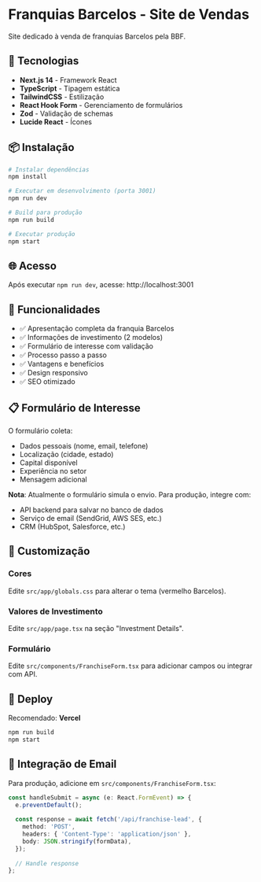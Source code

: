 # Franquias Barcelos - Site de Vendas

Site dedicado à venda de franquias Barcelos pela BBF.

## 🚀 Tecnologias

- **Next.js 14** - Framework React
- **TypeScript** - Tipagem estática
- **TailwindCSS** - Estilização
- **React Hook Form** - Gerenciamento de formulários
- **Zod** - Validação de schemas
- **Lucide React** - Ícones

## 📦 Instalação

```bash
# Instalar dependências
npm install

# Executar em desenvolvimento (porta 3001)
npm run dev

# Build para produção
npm run build

# Executar produção
npm start
```

## 🌐 Acesso

Após executar `npm run dev`, acesse: http://localhost:3001

## 🎨 Funcionalidades

- ✅ Apresentação completa da franquia Barcelos
- ✅ Informações de investimento (2 modelos)
- ✅ Formulário de interesse com validação
- ✅ Processo passo a passo
- ✅ Vantagens e benefícios
- ✅ Design responsivo
- ✅ SEO otimizado

## 📋 Formulário de Interesse

O formulário coleta:
- Dados pessoais (nome, email, telefone)
- Localização (cidade, estado)
- Capital disponível
- Experiência no setor
- Mensagem adicional

**Nota**: Atualmente o formulário simula o envio. Para produção, integre com:
- API backend para salvar no banco de dados
- Serviço de email (SendGrid, AWS SES, etc.)
- CRM (HubSpot, Salesforce, etc.)

## 🔧 Customização

### Cores
Edite `src/app/globals.css` para alterar o tema (vermelho Barcelos).

### Valores de Investimento
Edite `src/app/page.tsx` na seção "Investment Details".

### Formulário
Edite `src/components/FranchiseForm.tsx` para adicionar campos ou integrar com API.

## 🚢 Deploy

Recomendado: **Vercel**

```bash
npm run build
npm start
```

## 📧 Integração de Email

Para produção, adicione em `src/components/FranchiseForm.tsx`:

```typescript
const handleSubmit = async (e: React.FormEvent) => {
  e.preventDefault();
  
  const response = await fetch('/api/franchise-lead', {
    method: 'POST',
    headers: { 'Content-Type': 'application/json' },
    body: JSON.stringify(formData),
  });
  
  // Handle response
};
```
